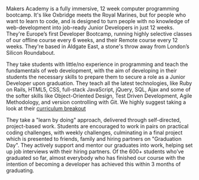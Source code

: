 Makers Academy is a fully immersive, 12 week computer programming bootcamp. It's like Oxbridge meets the Royal Marines, but for people who want to learn to code, and is designed to turn people with no knowledge of web-development into job-ready Junior Developers in just 12 weeks. They're Europe’s first Developer Bootcamp, running highly selective classes of our offline course every 6 weeks, and their Remote course every 12 weeks. They're based in Aldgate East, a stone's throw away from London’s Silicon Roundabout.

They take students with little/no experience in programming and teach the fundamentals of web development, with the aim of developing in their students the necessary skills to prepare them to secure a role as a Junior Developer upon graduation. They teach all the latest technologies, like Ruby on Rails, HTML5, CSS, full-stack JavaScript, jQuery, SQL, Ajax and some of the softer skills like Object-Oriented Design, Test Driven Development, Agile Methodology, and version controlling with Git. We highly suggest taking a look at their [curriculum
breakout](http://www.makersacademy.com/curriculum/)

They take a "learn by doing" approach, delivered through self-directed, project-based work. Students are encouraged to work in pairs on practical coding challenges, with weekly challenges, culminating in a final project which is presented to friends, family and hiring partners on "Graduation Day". They actively support and mentor our graduates into work, helping set up job interviews with their hiring partners. Of the 600+ students who’ve graduated so far, almost everybody who has finished our course with the intention of becoming a developer has achieved this within 3 months of graduating.
